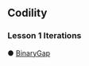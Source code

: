 ## Codility


### Lesson 1 Iterations

● [BinaryGap](https://github.com/hayami226/Codility/blob/master/Lesson1_BinaryGap.java)


